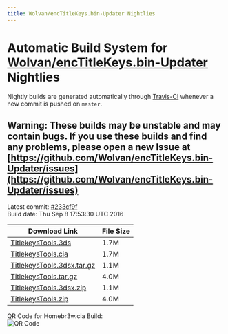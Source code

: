 ```yaml
---
title: Wolvan/encTitleKeys.bin-Updater Nightlies
---
```

# Automatic Build System for [Wolvan/encTitleKeys.bin-Updater](https://github.com/Wolvan/encTitleKeys.bin-Updater) Nightlies

Nightly builds are generated automatically through [Travis-CI](https://travis-ci.org/) whenever a new commit is pushed on `master`.

## Warning: These builds may be unstable and may contain bugs. If you use these builds and find any problems, please open a new Issue at [https://github.com/Wolvan/encTitleKeys.bin-Updater/issues](https://github.com/Wolvan/encTitleKeys.bin-Updater/issues)

Latest commit: [#233cf9f](https://github.com/Wolvan/encTitleKeys.bin-Updater/commit/233cf9f320cce33b47a9ed967dca4e90b5d0fe64)<br>
Build date: Thu Sep  8 17:53:30 UTC 2016

| Download Link | File Size |
|---------------|-----------|
| [TitlekeysTools.3ds](https://Wolvan.github.io/encTitleKeys.bin-Updater/build/TitlekeysTools.3ds) | 1.7M |
| [TitlekeysTools.cia](https://Wolvan.github.io/encTitleKeys.bin-Updater/build/TitlekeysTools.cia) | 1.7M |
| [TitlekeysTools.3dsx.tar.gz](https://Wolvan.github.io/encTitleKeys.bin-Updater/build/TitlekeysTools.3dsx.tar.gz) | 1.1M |
| [TitlekeysTools.tar.gz](https://Wolvan.github.io/encTitleKeys.bin-Updater/build/TitlekeysTools.tar.gz) | 4.0M |
| [TitlekeysTools.3dsx.zip](https://Wolvan.github.io/encTitleKeys.bin-Updater/build/TitlekeysTools.3dsx.zip) | 1.1M |
| [TitlekeysTools.zip](https://Wolvan.github.io/encTitleKeys.bin-Updater/build/TitlekeysTools.zip) | 4.0M |

QR Code for Homebr3w.cia Build:<br>![QR Code](https://Wolvan.github.io/encTitleKeys.bin-Updater/build/QRCode.jpg)
